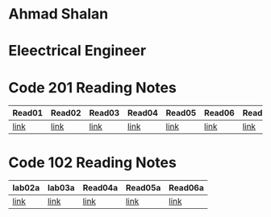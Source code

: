 

# Ahmad Shalan 
# Eleectrical Engineer


# Code 201 Reading Notes 

|Read01|Read02|Read03|Read04| Read05|Read06|Readf07|Read08|Read09|Read10|Read11|Read12|Read13|Read14|Read15|  
|------|----- |------|------|------ |------|-------|------|------|------|------|------|------|------|------|
|[link](Read01.md)|[link](Read02.md)|[link](Read03.md)|[link](Read04.md)|[link](Read05.md)|[link](Read06.md)|[link](Read07.md)|[link](Read08.md)|[link](Read09.md)|[link](Read10.md)|[link](Read11.md)|[link](Read12.md)|[link](Read13.md)|[link](Read14.md)|[link](Read15.md)|


# Code 102 Reading Notes
|lab02a | lab03a| Read04a | Read05a | Read06a |
|------ | ------| -------  | ------- | ------- |
|[link](lab02a.md)|[link](read03a.md) | [link](read04a.md)| [link](read05a.md) | [link](read06a.md) |



